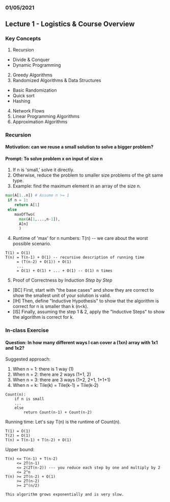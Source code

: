 ### 01/05/2021
## Lecture 1 - Logistics & Course Overview

### Key Concepts

1. Recursion
- Divide & Conquer
- Dynamic Programming
2. Greedy Algorithms
3. Randomized Algorithms & Data Structures
- Basic Randomization
- Quick sort
- Hashing
4. Network Flows
5. Linear Programming Algorithms
6. Approximation Algorithms  

### Recursion

#### Motivation: can we reuse a small solution to solve a bigger problem?
#### Prompt: To solve problem x on input of size n
1. If n is 'small,' solve it directly.
2. Otherwise, reduce the problem to smaller size problems of the git same type.
3. Example: find the maximum element in an array of the size n.
```Python
max(A[1..n]) # Assume n >= 1
 if n = 1:
    return A[1]
 else
    maxOfTwo(
      max(A[1,...,n-1]),
      A[n]
      )
```
4. Runtime of 'max' for n numbers: T(n) -- we care about the worst possible scenario. 
``` codeblock
T(1) = O(1)
T(n) = T(n-1) + O(1) -- recursive description of running time
     = (T(n-2) + O(1)) + O(1)
     ...
     = O(1) + O(1) + ... + O(1) -- O(1) n times
```
5. Proof of Correctness by Induction *Step by Step*
- [BC] First, start with "the base cases" and show they are correct to show the smallest unit of your solution is valid.
- [IH] Then, define "Inductive Hypothesis" to show that the algorithm is correct for n is smaller than k (n<k). 
- [IS] Finally, assuming the step 1 & 2, apply the "Inductive Steps" to show the algorithm is correct for k. 


### In-class Exercise 

#### Question: In how many different ways I can cover a (1xn) array with 1x1 and 1x2?
Suggested approach: 
1. When n = 1: there is 1 way (1)
2. When n = 2: there are 2 ways (1+1, 2)
3. When n = 3: there are 3 ways (1+2, 2+1, 1+1+1)
4. When n = k: Tile(k) = Tile(k-1) + Tile(k-2)

``` codeblock
Count(n): 
    if n is small 
    ...
    else
        return Count(n-1) + Count(n-2)
 ```
Running time: Let's say T(n) is the runtime of Count(n). 
```
T(1) = O(1)
T(2) = O(1)
T(n) = T(n-1) + T(n-2) + O(1)
```
Upper bound: 
```
T(n) <= T(n-1) + T(n-2)
     <= 2T(n-1) 
     <= 2(2T(n-2)) --- you reduce each step by one and multiply by 2
     <= 2^n
T(n) >= 2T(n-2) + O(1)
     >= 2T(n-2) 
     >= 2^(n/2)
   
This algorithm grows exponentially and is very slow.
```
